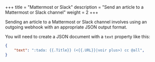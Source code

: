 +++
title = "Mattermost or Slack"
description = "Send an article to a Mattermost or Slack channel"
weight = 2
+++

Sending an article to a Mattermost or Slack channel involves using an outgoing webhook with an appropriate JSON output format.

You will need to create a JSON document with a `text` property like this:

```json
{
	"text": ":tada: {{.Title}} (<{{.URL}}|voir plus>) cc @all",
}
```
